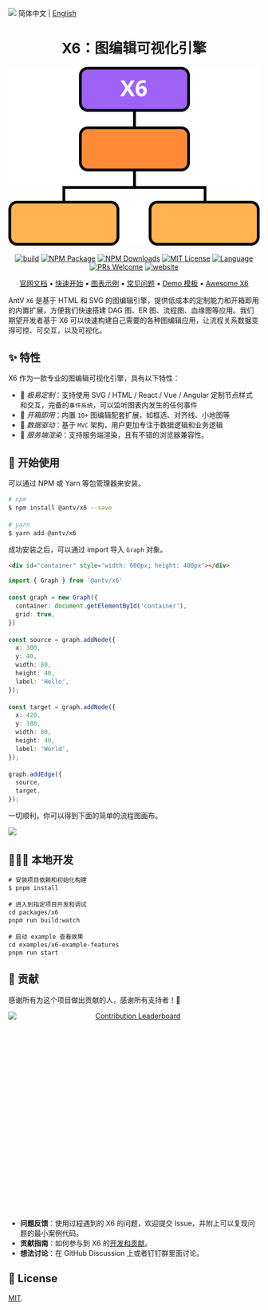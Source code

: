 <img src="https://gw.alipayobjects.com/zos/antfincdn/R8sN%24GNdh6/language.svg" width="18"> 简体中文 | [English](/README.en-us.md)

<h1 align="center">
  <b>X6：图编辑可视化引擎</b>
</h1>

<p align="center"><img alt="x6 flow" src="./flow.svg"></p>

<p align="center">
<a href="https://github.com/antvis/X6/actions/workflows/build.yml"><img alt="build" src="https://img.shields.io/github/actions/workflow/status/antvis/x6/build.yml?branch=master&style=for-the-badge&logo=github"></a>
<!-- <a href="https://app.codecov.io/gh/antvis/X6"><img alt="coverage" src="https://img.shields.io/codecov/c/gh/antvis/x6?logo=codecov&style=for-the-badge&token=15CO54WYUV"></a> -->
<a href="https://www.npmjs.com/package/@antv/x6"><img alt="NPM Package" src="https://img.shields.io/npm/v/@antv/x6.svg?logo=npm&style=for-the-badge"></a>
<a href="https://www.npmjs.com/package/@antv/x6"><img alt="NPM Downloads" src="https://img.shields.io/npm/dm/@antv/x6?logo=npm&style=for-the-badge"></a> <a href="/LICENSE"><img src="https://img.shields.io/github/license/antvis/x6?style=for-the-badge" alt="MIT License"></a>
<a href="https://www.typescriptlang.org"><img alt="Language" src="https://img.shields.io/badge/language-TypeScript-blue.svg?style=for-the-badge"></a>
<a href="https://github.com/antvis/x6/pulls"><img alt="PRs Welcome" src="https://img.shields.io/badge/PRs-Welcome-brightgreen.svg?style=for-the-badge"></a>
<a href="https://x6.antv.antgroup.com"><img alt="website" src="https://img.shields.io/static/v1?label=&labelColor=505050&message=website&color=0076D6&style=for-the-badge&logo=google-chrome&logoColor=f5f5f5"></a>
</p>

<p align="center">
  <a href="http://x6.antv.antgroup.com/tutorial/about">官网文档</a> •
  <a href="https://x6.antv.antgroup.com/tutorial/getting-started">快速开始</a> •
  <a href="http://x6.antv.antgroup.com/examples">图表示例</a> •
  <a href="https://www.yuque.com/antv/x6/tox1ukbz5cw57qfy">常见问题</a> •
  <a href="https://codesandbox.io/s/mo-ban-55i8dp">Demo 模板</a> •
  <a href="https://github.com/lloydzhou/awesome-x6">Awesome X6</a>
</p>

AntV `X6` 是基于 HTML 和 SVG 的图编辑引擎，提供低成本的定制能力和开箱即用的内置扩展，方便我们快速搭建 DAG 图、ER 图、流程图、血缘图等应用。我们期望开发者基于 X6 可以快速构建自己需要的各种图编辑应用，让流程关系数据变得可控、可交互，以及可视化。

## ✨ 特性

X6 作为一款专业的图编辑可视化引擎，具有以下特性：

- 🌱 _极易定制_：支持使用 SVG / HTML / React / Vue / Angular 定制节点样式和交互，完备的`事件系统`，可以监听图表内发生的任何事件
- 🚀 _开箱即用_：内置 `10+` 图编辑配套扩展，如框选、对齐线、小地图等
- 🧲 _数据驱动_：基于 `MVC` 架构，用户更加专注于数据逻辑和业务逻辑
- 💯 _服务端渲染_：支持服务端渲染，且有不错的浏览器兼容性。

## 🔨 开始使用

可以通过 NPM 或 Yarn 等包管理器来安装。

```bash
# npm
$ npm install @antv/x6 --save

# yarn
$ yarn add @antv/x6
```

成功安装之后，可以通过 import 导入 `Graph` 对象。

```html
<div id="container" style="width: 600px; height: 400px"></div>
```

```ts
import { Graph } from '@antv/x6'

const graph = new Graph({
  container: document.getElementById('container'),
  grid: true,
})

const source = graph.addNode({
  x: 300,
  y: 40,
  width: 80,
  height: 40,
  label: 'Hello',
});

const target = graph.addNode({
  x: 420,
  y: 180,
  width: 80,
  height: 40,
  label: 'World',
});

graph.addEdge({
  source,
  target,
});
```

一切顺利，你可以得到下面的简单的流程图画布。

<img src="https://mdn.alipayobjects.com/huamei_qa8qxu/afts/img/A*3rpsRLQl7dgAAAAAQyAAAAgAemJ7AQ/fmt.avif" height="300" />

## 🧑🏻‍💻 本地开发

```shell
# 安装项目依赖和初始化构建
$ pnpm install

# 进入到指定项目开发和调试
cd packages/x6
pnpm run build:watch

# 启动 example 查看效果
cd examples/x6-example-features
pnpm run start
```

## 📮 贡献

感谢所有为这个项目做出贡献的人，感谢所有支持者！🙏

<a href="https://openomy.app/github/antvis/X6" target="_blank" style="display: block; width: 100%;" align="center">
  <img src="https://openomy.app/svg?repo=antvis/X6&chart=bubble&latestMonth=12" target="_blank" alt="Contribution Leaderboard" style="display: block; height: 400px" />
</a>

- **问题反馈**：使用过程遇到的 X6 的问题，欢迎提交 Issue，并附上可以复现问题的最小案例代码。
- **贡献指南**：如何参与到 X6 的[开发和贡献](./CONTRIBUTING.zh-CN.md)。
- **想法讨论**：在 GitHub Discussion 上或者钉钉群里面讨论。

## 📄 License

[MIT](./LICENSE).
